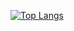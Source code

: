 [![Top Langs](https://github-readme-stats.vercel.app/api/top-langs/?username=murilothink&hide=html&layout=compact)](https://github.com/anuraghazra/github-readme-stats)
